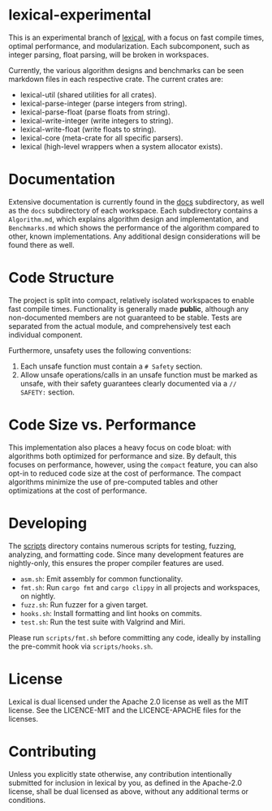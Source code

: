 lexical-experimental
====================

This is an experimental branch of [lexical](https://github.com/Alexhuszagh/rust-lexical), with a focus on fast compile times, optimal performance, and modularization. Each subcomponent, such as integer parsing, float parsing, will be broken in workspaces.

Currently, the various algorithm designs and benchmarks can be seen markdown files in each respective crate. The current crates are:

- lexical-util (shared utilities for all crates).
- lexical-parse-integer (parse integers from string).
- lexical-parse-float (parse floats from string).
- lexical-write-integer (write integers to string).
- lexical-write-float (write floats to string).
- lexical-core (meta-crate for all specific parsers).
- lexical (high-level wrappers when a system allocator exists).

# Documentation

Extensive documentation is currently found in the [docs](/docs) subdirectory, as well as the `docs` subdirectory of each workspace. Each subdirectory contains a `Algorithm.md`, which explains algorithm design and implementation, and `Benchmarks.md` which shows the performance of the algorithm compared to other, known implementations. Any additional design considerations will be found there as well.

# Code Structure

The project is split into compact, relatively isolated workspaces to enable fast compile times. Functionality is generally made **public**, although any non-documented members are not guaranteed to be stable. Tests are separated from the actual module, and comprehensively test each individual component.

Furthermore, unsafety uses the following conventions:

1. Each unsafe function must contain a `# Safety` section.
2. Allow unsafe operations/calls in an unsafe function must be marked as unsafe, with their safety guarantees clearly documented via a `// SAFETY:` section.

# Code Size vs. Performance

This implementation also places a heavy focus on code bloat: with algorithms both optimized for performance and size. By default, this focuses on performance, however, using the `compact` feature, you can also opt-in to reduced code size at the cost of performance. The compact algorithms minimize the use of pre-computed tables and other optimizations at the cost of performance.

# Developing

The [scripts](/scripts) directory contains numerous scripts for testing, fuzzing, analyzing, and formatting code. Since many development features are nightly-only, this ensures the proper compiler features are used.

- `asm.sh`: Emit assembly for common functionality.
- `fmt.sh`: Run `cargo fmt` and `cargo clippy` in all projects and workspaces, on nightly.
- `fuzz.sh`: Run fuzzer for a given target.
- `hooks.sh`: Install formatting and lint hooks on commits.
- `test.sh`: Run the test suite with Valgrind and Miri.

Please run `scripts/fmt.sh` before committing any code, ideally by installing the pre-commit hook via `scripts/hooks.sh`.

# License

Lexical is dual licensed under the Apache 2.0 license as well as the MIT license. See the LICENCE-MIT and the LICENCE-APACHE files for the licenses.

# Contributing

Unless you explicitly state otherwise, any contribution intentionally submitted for inclusion in lexical by you, as defined in the Apache-2.0 license, shall be dual licensed as above, without any additional terms or conditions.
